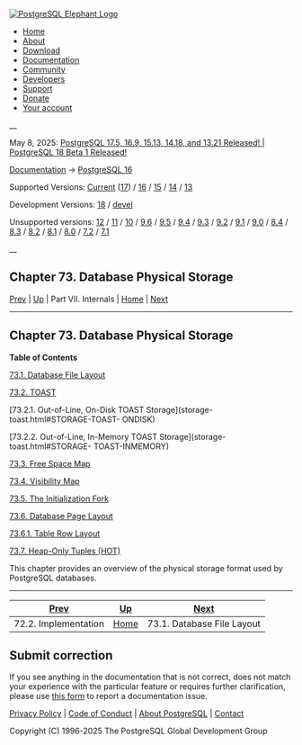 [ ![PostgreSQL Elephant Logo](/media/img/about/press/elephant.png) ](/)

  * [Home](/ "Home")
  * [About](/about/ "About")
  * [Download](/download/ "Download")
  * [Documentation](/docs/ "Documentation")
  * [Community](/community/ "Community")
  * [Developers](/developer/ "Developers")
  * [Support](/support/ "Support")
  * [Donate](/about/donate/ "Donate")
  * [Your account](/account/ "Your account")

__

May 8, 2025: [ PostgreSQL 17.5, 16.9, 15.13, 14.18, and 13.21 Released! ](/about/news/postgresql-175-169-1513-1418-and-1321-released-3072/) | [ PostgreSQL 18 Beta 1 Released! ](/about/news/postgresql-18-beta-1-released-3070/)

[Documentation](/docs/ "Documentation") -> [PostgreSQL
16](/docs/16/index.html)

Supported Versions: [Current](/docs/current/storage.html "PostgreSQL 17 -
Chapter 73. Database Physical Storage") ([17](/docs/17/storage.html
"PostgreSQL 17 - Chapter 73. Database Physical Storage")) /
[16](/docs/16/storage.html "PostgreSQL 16 - Chapter 73. Database Physical
Storage") / [15](/docs/15/storage.html "PostgreSQL 15 - Chapter 73. Database
Physical Storage") / [14](/docs/14/storage.html "PostgreSQL 14 -
Chapter 73. Database Physical Storage") / [13](/docs/13/storage.html
"PostgreSQL 13 - Chapter 73. Database Physical Storage")

Development Versions: [18](/docs/18/storage.html "PostgreSQL 18 -
Chapter 73. Database Physical Storage") / [devel](/docs/devel/storage.html
"PostgreSQL devel - Chapter 73. Database Physical Storage")

Unsupported versions: [12](/docs/12/storage.html "PostgreSQL 12 -
Chapter 73. Database Physical Storage") / [11](/docs/11/storage.html
"PostgreSQL 11 - Chapter 73. Database Physical Storage") /
[10](/docs/10/storage.html "PostgreSQL 10 - Chapter 73. Database Physical
Storage") / [9.6](/docs/9.6/storage.html "PostgreSQL 9.6 -
Chapter 73. Database Physical Storage") / [9.5](/docs/9.5/storage.html
"PostgreSQL 9.5 - Chapter 73. Database Physical Storage") /
[9.4](/docs/9.4/storage.html "PostgreSQL 9.4 - Chapter 73. Database Physical
Storage") / [9.3](/docs/9.3/storage.html "PostgreSQL 9.3 -
Chapter 73. Database Physical Storage") / [9.2](/docs/9.2/storage.html
"PostgreSQL 9.2 - Chapter 73. Database Physical Storage") /
[9.1](/docs/9.1/storage.html "PostgreSQL 9.1 - Chapter 73. Database Physical
Storage") / [9.0](/docs/9.0/storage.html "PostgreSQL 9.0 -
Chapter 73. Database Physical Storage") / [8.4](/docs/8.4/storage.html
"PostgreSQL 8.4 - Chapter 73. Database Physical Storage") /
[8.3](/docs/8.3/storage.html "PostgreSQL 8.3 - Chapter 73. Database Physical
Storage") / [8.2](/docs/8.2/storage.html "PostgreSQL 8.2 -
Chapter 73. Database Physical Storage") / [8.1](/docs/8.1/storage.html
"PostgreSQL 8.1 - Chapter 73. Database Physical Storage") /
[8.0](/docs/8.0/storage.html "PostgreSQL 8.0 - Chapter 73. Database Physical
Storage") / [7.2](/docs/7.2/storage.html "PostgreSQL 7.2 -
Chapter 73. Database Physical Storage") / [7.1](/docs/7.1/storage.html
"PostgreSQL 7.1 - Chapter 73. Database Physical Storage")

__

Chapter 73. Database Physical Storage  
---  
[Prev](hash-implementation.html "72.2. Implementation")  | [Up](internals.html "Part VII. Internals") | Part VII. Internals | [Home](index.html "PostgreSQL 16.9 Documentation") |  [Next](storage-file-layout.html "73.1. Database File Layout")  
  
* * *

## Chapter 73. Database Physical Storage

**Table of Contents**

[73.1. Database File Layout](storage-file-layout.html)

[73.2. TOAST](storage-toast.html)

    

[73.2.1. Out-of-Line, On-Disk TOAST Storage](storage-toast.html#STORAGE-TOAST-
ONDISK)

[73.2.2. Out-of-Line, In-Memory TOAST Storage](storage-toast.html#STORAGE-
TOAST-INMEMORY)

[73.3. Free Space Map](storage-fsm.html)

[73.4. Visibility Map](storage-vm.html)

[73.5. The Initialization Fork](storage-init.html)

[73.6. Database Page Layout](storage-page-layout.html)

    

[73.6.1. Table Row Layout](storage-page-layout.html#STORAGE-TUPLE-LAYOUT)

[73.7. Heap-Only Tuples (HOT)](storage-hot.html)

This chapter provides an overview of the physical storage format used by
PostgreSQL databases.

* * *

[Prev](hash-implementation.html "72.2. Implementation")  | [Up](internals.html "Part VII. Internals") |  [Next](storage-file-layout.html "73.1. Database File Layout")  
---|---|---  
72.2. Implementation  | [Home](index.html "PostgreSQL 16.9 Documentation") |  73.1. Database File Layout  
  
## Submit correction

If you see anything in the documentation that is not correct, does not match
your experience with the particular feature or requires further clarification,
please use [this form](/account/comments/new/16/storage.html/) to report a
documentation issue.

[Privacy Policy](/about/privacypolicy) | [Code of Conduct](/about/policies/coc/) | [About PostgreSQL](/about/) | [Contact](/about/contact/)  

Copyright (C) 1996-2025 The PostgreSQL Global Development Group

